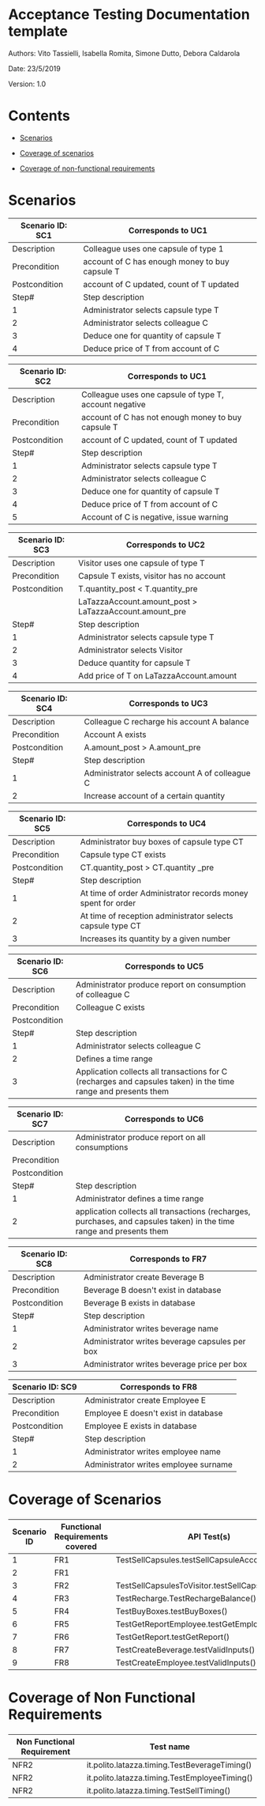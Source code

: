 # Acceptance Testing Documentation template

Authors: Vito Tassielli, Isabella Romita, Simone Dutto, Debora Caldarola

Date: 23/5/2019

Version: 1.0

# Contents

- [Scenarios](#scenarios)

- [Coverage of scenarios](#scenario-coverage)
- [Coverage of non-functional requirements](#nfr-coverage)



# Scenarios

| Scenario ID: SC1 | Corresponds to UC1                             |
| ---------------- | ---------------------------------------------- |
| Description      | Colleague uses one capsule of type 1           |
| Precondition     | account of C has enough money to buy capsule T |
| Postcondition    | account of C updated, count of T updated       |
| Step#            | Step description                               |
| 1                | Administrator selects capsule type T           |
| 2                | Administrator selects colleague C              |
| 3                | Deduce one for quantity of capsule T           |
| 4                | Deduce price of T from account of C            |

| Scenario ID: SC2 | Corresponds to UC1                                     |
| ---------------- | ------------------------------------------------------ |
| Description      | Colleague uses one capsule of type T, account negative |
| Precondition     | account of C has not enough money to buy capsule T     |
| Postcondition    | account of C updated, count of T updated               |
| Step#            | Step description                                       |
| 1                | Administrator selects capsule type T                   |
| 2                | Administrator selects colleague C                      |
| 3                | Deduce one for quantity of capsule T                   |
| 4                | Deduce price of T from account of C                    |
| 5                | Account of C is negative, issue warning                |

| Scenario ID: SC3 | Corresponds to UC2 |
| ----------------------- | ------------------ |
| Description      | Visitor uses one capsule of type T |
| Precondition     | Capsule T exists, visitor has no account |
| Postcondition    | T.quantity_post < T.quantity_pre |
|     | LaTazzaAccount.amount_post > LaTazzaAccount.amount_pre |
| Step#            | Step description                           |
| 1                | Administrator selects capsule type T |
| 2                | Administrator selects Visitor |
| 3                | Deduce quantity for capsule T |add price of T on LaTazzaAccount.amount
| 4                | Add price of T on LaTazzaAccount.amount |

| Scenario ID: SC4 | Corresponds to UC3 |
| ---------------- | ------------------ |
| Description      | Colleague C recharge his account A balance               |
| Precondition     | Account A exists                |
| Postcondition    | A.amount_post > A.amount_pre                |
| Step#            | Step description                |
| 1                | Administrator selects account A of colleague C                |
| 2                | Increase account of a certain quantity                   |

| Scenario ID: SC5 | Corresponds to UC4 |
| ---------------- | ------------------ |
| Description      | Administrator buy boxes of capsule type CT |
| Precondition     | Capsule type CT exists                |
| Postcondition    | CT.quantity_post > CT.quantity _pre                |
| Step#            | Step description                |
| 1                | At time of order Administrator records money spent for order                |
| 2                | At time of reception administrator selects capsule type CT                 |
| 3                | Increases its quantity by a given number                |

| Scenario ID: SC6 | Corresponds to UC5 |
| ---------------- | ------------------ |
| Description      | Administrator produce report on consumption of colleague C |
| Precondition     | Colleague C exists                |
| Postcondition    |                 |
| Step#            | Step description                |
| 1                | Administrator selects colleague C                |
| 2                | Defines a time range                   |
| 3                | Application collects all transactions for C (recharges and capsules taken) in the time range and presents them                   |

| Scenario ID: SC7 | Corresponds to UC6 |
| ---------------- | ------------------ |
| Description      | Administrator produce report on all consumptions |
| Precondition     |                 |
| Postcondition    |                 |
| Step#            | Step description                |
| 1                | Administrator defines a time range                |
| 2                | application collects all transactions (recharges, purchases, and capsules taken) in the time range and presents them                 |


| Scenario ID: SC8 | Corresponds to FR7 |
| ---------------- | ------------------ |
| Description      | Administrator create Beverage B |
| Precondition     | Beverage B doesn't exist in database                |
| Postcondition    | Beverage B exists in database                |
| Step#            | Step description                |
| 1                | Administrator writes beverage name                |
| 2                | Administrator writes beverage capsules per box      |
| 3                | Administrator writes beverage price per box      |


| Scenario ID: SC9 | Corresponds to FR8 |
| ---------------- | ------------------ |
| Description      | Administrator create Employee E |
| Precondition     | Employee E doesn't exist in database                |
| Postcondition    | Employee E exists in database                |
| Step#            | Step description                |
| 1                | Administrator writes employee name                |
| 2                | Administrator writes employee surname      |

# Coverage of Scenarios

### 

| Scenario ID | Functional Requirements covered | API Test(s) | GUI Test(s) |
| ----------- | ------------------------------- | ----------- | ----------- |
| 1           | FR1                             | TestSellCapsules.testSellCapsuleAccount() | TestSellCapsules.txt            |
| 2           | FR1                             |             |             |
| 3           | FR2                             | TestSellCapsulesToVisitor.testSellCapsules()            | TestSellCapsulesToVisitor.txt   |
| 4           | FR3                             | TestRecharge.TestRechargeBalance()            | TestRecharge.txt                |
| 5           | FR4                             | TestBuyBoxes.testBuyBoxes()            | TestBuyBoxes.txt                |
| 6           | FR5                             | TestGetReportEmployee.testGetEmployeeReport()            | TestGetEmployeeReport.txt       |
| 7           | FR6                             | TestGetReport.testGetReport()            | TestGetReport.txt               |
| 8           | FR7                             | TestCreateBeverage.testValidInputs()            | TestCreateBeverage.txt          |
| 9           | FR8                             | TestCreateEmployee.testValidInputs()            | TestCreateEmployee.txt          |


# Coverage of Non Functional Requirements

### 

| Non Functional Requirement | Test name |
| -------------------------- | --------- |
| NFR2                       |it.polito.latazza.timing.TestBeverageTiming() |
| NFR2                       |it.polito.latazza.timing.TestEmployeeTiming() |
| NFR2                       |it.polito.latazza.timing.TestSellTiming() |

